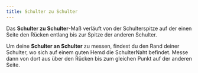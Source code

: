 ```yaml
---
title: Schulter zu Schulter
---
```


Das **Schulter zu Schulter**-Maß verläuft von der Schulterspitze auf der einen Seite den Rücken entlang bis zur Spitze der anderen Schulter.

Um deine **Schulter an Schulter** zu messen, findest du den Rand deiner Schulter, wo sich auf einem guten Hemd die SchulterNaht befindet. Messe dann von dort aus über den Rücken bis zum gleichen Punkt auf der anderen Seite.
